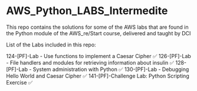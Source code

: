 # AWS_Python_LABS_Intermedite
This repo contains the solutions for some of the AWS labs that are found in the Python module of the AWS_re/Start course, delivered and taught by DCI

List of the Labs included in this repo:

124-[PF]-Lab - Use functions to implement a Caesar Cipher ✅ 
126-[PF]-Lab - File handlers and modules for retrieving information about insulin ✅ 
128-[PF]-Lab - System administration with Python ✅ 
130-[PF]-Lab - Debugging Hello World and Caesar Cipher ✅ 
141-[PF]-Challenge Lab: Python Scripting Exercise ✅ 



